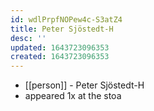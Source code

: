 ```yaml
---
id: wdlPrpfNOPew4c-S3atZ4
title: Peter Sjöstedt-H
desc: ''
updated: 1643723096353
created: 1643723096353
---
```



- [[person]] - Peter Sjöstedt-H
- appeared 1x at the stoa

